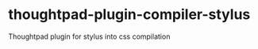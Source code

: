 thoughtpad-plugin-compiler-stylus
=================================

Thoughtpad plugin for stylus into css compilation 
